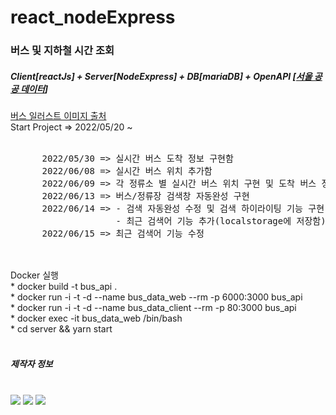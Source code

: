 # react_nodeExpress
<h3>버스 및 지하철 시간 조회</h3>
  <h5>Client[reactJs] + Server[NodeExpress] + DB[mariaDB] + OpenAPI [<a href="https://www.data.go.kr/">서울 공공 데이터</a>]</h5>
  <div>
    <a href="https://www.logoyogo.com/downloads/%eb%b2%84%ec%8a%a4-%ec%8a%a4%eb%a7%88%ec%9d%bc-%eb%a1%9c%ea%b3%a0-%ec%95%84%ec%9d%b4%ec%bd%98-%ec%9d%bc%eb%9f%ac%ec%8a%a4%ed%8a%b8-ai-%eb%8b%a4%ec%9a%b4%eb%a1%9c%eb%93%9c/">버스 일러스트 이미지 출처</a>
    <br>
    Start Project => 2022/05/20 ~ <br>
    <br>
    <pre>
      2022/05/30 => 실시간 버스 도착 정보 구현함
      2022/06/08 => 실시간 버스 위치 추가함
      2022/06/09 => 각 정류소 별 실시간 버스 위치 구현 및 도착 버스 정보 수정/추가 함
      2022/06/13 => 버스/정류장 검색창 자동완성 구현
      2022/06/14 => - 검색 자동완성 수정 및 검색 하이라이팅 기능 구현
                    - 최근 검색어 기능 추가(localstorage에 저장함)
      2022/06/15 => 최근 검색어 기능 수정
    </pre>
    <br>
    Docker 실행 <br>
      * docker build -t bus_api . <br>
      * docker run -i -t -d --name bus_data_web --rm -p 6000:3000 bus_api <br>
      * docker run -i -t -d --name bus_data_client --rm -p 80:3000 bus_api <br>
      * docker exec -it bus_data_web /bin/bash <br>
      * cd server && yarn start
  </div>
<br>
<h5>제작자 정보</h5> 
<br>
<img src="https://img.shields.io/badge/JavaScript-FFCA28?style=for-the-badge&logo=javascript&logoColor=black"/>
<img src="https://img.shields.io/badge/React-informational?style=for-the-badge&logo=React&logoColor=black"/>
<img src="https://img.shields.io/badge/NodeExpress-green?style=for-the-badge&logo=../demo/src/images/nodedotjs.svg&logoColor=black"/>
